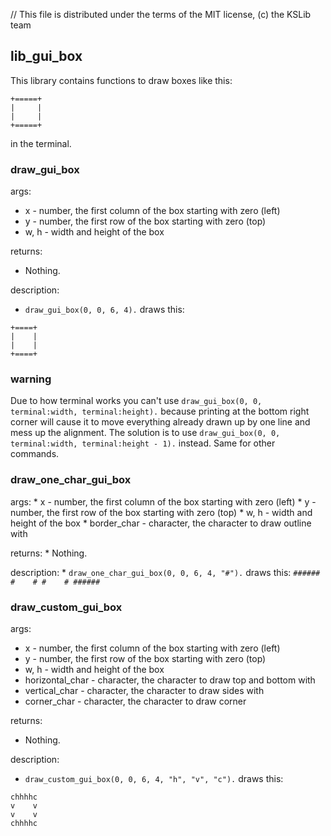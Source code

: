 // This file is distributed under the terms of the MIT license, (c) the KSLib team

## lib_gui_box

This library contains functions to draw boxes like this:
```
+=====+
|     |
|     |
+=====+
```
in the terminal.

### draw_gui_box

args:
  * x - number, the first column of the box starting with zero (left)
  * y - number, the first row of the box starting with zero (top)
  * w, h - width and height of the box

returns:
  * Nothing.

description:
  * `draw_gui_box(0, 0, 6, 4).` draws this:
  ```
  +====+
  |    |
  |    |
  +====+
  ```

### warning

  Due to how terminal works you can't use `draw_gui_box(0, 0, terminal:width, terminal:height).`
  because printing at the bottom right corner  will cause it to move everything
  already drawn up by one line and mess up the alignment. The solution is to use
  `draw_gui_box(0, 0, terminal:width, terminal:height - 1).` instead. Same for
  other commands.

### draw_one_char_gui_box

  args:
    * x - number, the first column of the box starting with zero (left)
    * y - number, the first row of the box starting with zero (top)
    * w, h - width and height of the box
    * border_char - character, the character to draw outline with

  returns:
    * Nothing.

  description:
    * `draw_one_char_gui_box(0, 0, 6, 4, "#").` draws this:
    ```
    ######
    #    #
    #    #
    ######
    ```

### draw_custom_gui_box

args:
  * x - number, the first column of the box starting with zero (left)
  * y - number, the first row of the box starting with zero (top)
  * w, h - width and height of the box
  * horizontal_char - character, the character to draw top and bottom with
  * vertical_char - character, the character to draw sides with
  * corner_char - character, the character to draw corner

returns:
  * Nothing.

description:
  * `draw_custom_gui_box(0, 0, 6, 4, "h", "v", "c").` draws this:
  ```
  chhhhc
  v    v
  v    v
  chhhhc
  ```
